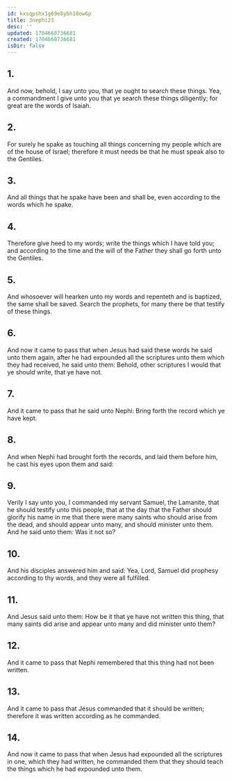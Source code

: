 ```yaml
---
id: kxsqpshx1g69e8ybh10ow6p
title: 3nephi23
desc: ''
updated: 1704668736681
created: 1704668736681
isDir: false
---
```

## 1.
And now, behold, I say unto you, that ye ought to search these things. Yea, a commandment I give unto you that ye search these things diligently; for great are the words of Isaiah.
## 2.
For surely he spake as touching all things concerning my people which are of the house of Israel; therefore it must needs be that he must speak also to the Gentiles.
## 3.
And all things that he spake have been and shall be, even according to the words which he spake.
## 4.
Therefore give heed to my words; write the things which I have told you; and according to the time and the will of the Father they shall go forth unto the Gentiles.
## 5.
And whosoever will hearken unto my words and repenteth and is baptized, the same shall be saved. Search the prophets, for many there be that testify of these things.
## 6.
And now it came to pass that when Jesus had said these words he said unto them again, after he had expounded all the scriptures unto them which they had received, he said unto them: Behold, other scriptures I would that ye should write, that ye have not.
## 7.
And it came to pass that he said unto Nephi: Bring forth the record which ye have kept.
## 8.
And when Nephi had brought forth the records, and laid them before him, he cast his eyes upon them and said:
## 9.
Verily I say unto you, I commanded my servant Samuel, the Lamanite, that he should testify unto this people, that at the day that the Father should glorify his name in me that there were many saints who should arise from the dead, and should appear unto many, and should minister unto them. And he said unto them: Was it not so?
## 10.
And his disciples answered him and said: Yea, Lord, Samuel did prophesy according to thy words, and they were all fulfilled.
## 11.
And Jesus said unto them: How be it that ye have not written this thing, that many saints did arise and appear unto many and did minister unto them?
## 12.
And it came to pass that Nephi remembered that this thing had not been written.
## 13.
And it came to pass that Jesus commanded that it should be written; therefore it was written according as he commanded.
## 14.
And now it came to pass that when Jesus had expounded all the scriptures in one, which they had written, he commanded them that they should teach the things which he had expounded unto them.
